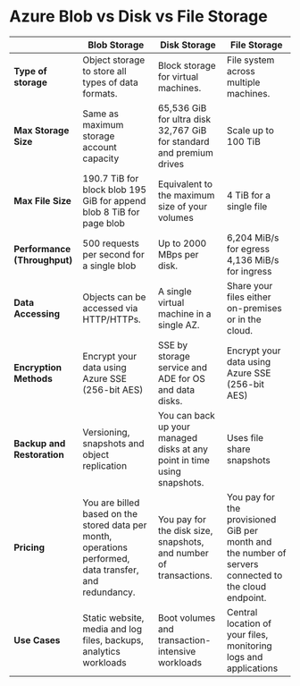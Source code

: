 # Azure Blob vs Disk vs File Storage
|                              | **Blob Storage**                                             | **Disk Storage**                                             | **File Storage**                                             |
| ---------------------------- | ------------------------------------------------------------ | ------------------------------------------------------------ | ------------------------------------------------------------ |
| **Type of storage**          | Object storage to store all types of data formats.           | Block storage for virtual machines.                          | File system across multiple machines.                        |
| **Max Storage Size**         | Same as maximum storage account capacity                     | 65,536 GiB for ultra disk 32,767 GiB for standard and premium drives | Scale up to 100 TiB                                          |
| **Max File Size**            | 190.7 TiB for block blob 195 GiB for append blob 8 TiB for page blob | Equivalent to the maximum size of your volumes               | 4 TiB for a single file                                      |
| **Performance (Throughput)** | 500 requests per second for a single blob                    | Up to 2000 MBps per disk.                                    | 6,204 MiB/s for egress 4,136 MiB/s for ingress               |
| **Data Accessing**           | Objects can be accessed via HTTP/HTTPs.                      | A single virtual machine in a single AZ.                     | Share your files either on-premises or in the cloud.         |
| **Encryption Methods**       | Encrypt your data using Azure SSE (256-bit AES)              | SSE by storage service and ADE for OS and data disks.        | Encrypt your data using Azure SSE (256-bit AES)              |
| **Backup and Restoration**   | Versioning, snapshots and object replication                 | You can back up your managed disks at any point in time using snapshots. | Uses file share snapshots                                    |
| **Pricing**                  | You are billed based on the stored data per month, operations performed, data transfer, and redundancy. | You pay for the disk size, snapshots, and number of transactions. | You pay for the provisioned GiB per month and the number of servers connected to the cloud endpoint. |
| **Use Cases**                | Static website, media and log files, backups, analytics workloads | Boot volumes and transaction-intensive workloads             | Central location of your files, monitoring logs and applications |